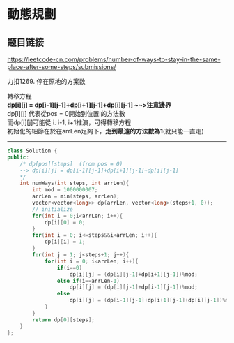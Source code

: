 # 動態規劃

## 题目链接

https://leetcode-cn.com/problems/number-of-ways-to-stay-in-the-same-place-after-some-steps/submissions/

力扣1269. 停在原地的方案数

轉移方程    
**dp[i][j] = dp[i-1][j-1]+dp[i+1][j-1]+dp[i][j-1] ~~>注意邊界**    
dp[i][j] 代表從pos = 0開始到位置i的方法數     
而dp[i][j]可能從 i. i-1, i+1推演，可得轉移方程    
初始化的細節在於在arrLen足夠下，**走到最遠的方法數為1**(就只能一直走)
    
---------------------------------------

```cpp
class Solution {
public:
    /* dp[pos][steps]  (from pos = 0)
    --> dp[i][j] = dp[i-1][j-1]+dp[i+1][j-1]+dp[i][j-1]
    */
    int numWays(int steps, int arrLen){
        int mod = 1000000007;
        arrLen = min(steps, arrLen);
        vector<vector<long>> dp(arrLen, vector<long>(steps+1, 0));
        // initialize
        for(int i = 0;i<arrLen; i++){
            dp[i][0] = 0;
        }
        for(int i = 0; i<=steps&&i<arrLen; i++){
            dp[i][i] = 1;
        }
        for(int j = 1; j<steps+1; j++){
            for(int i = 0; i<arrLen; i++){
                if(i==0)
                    dp[i][j] = (dp[i][j-1]+dp[i+1][j-1])%mod;
                else if(i==arrLen-1)
                    dp[i][j] = (dp[i][j-1]+dp[i-1][j-1])%mod;
                else
                    dp[i][j] = (dp[i-1][j-1]+dp[i+1][j-1]+dp[i][j-1])%mod;
            }
        }
        return dp[0][steps];
    }
};
```
